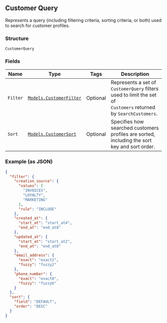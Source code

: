 ## Customer Query

Represents a query (including filtering criteria, sorting criteria, or both) used to search
for customer profiles.

### Structure

`CustomerQuery`

### Fields

| Name | Type | Tags | Description |
|  --- | --- | --- | --- |
| `Filter` | [`Models.CustomerFilter`](/doc/models/customer-filter.md) | Optional | Represents a set of `CustomerQuery` filters used to limit the set of<br>`Customers` returned by `SearchCustomers`. |
| `Sort` | [`Models.CustomerSort`](/doc/models/customer-sort.md) | Optional | Specifies how searched customers profiles are sorted, including the sort key and sort order. |

### Example (as JSON)

```json
{
  "filter": {
    "creation_source": {
      "values": [
        "INVOICES",
        "LOYALTY",
        "MARKETING"
      ],
      "rule": "INCLUDE"
    },
    "created_at": {
      "start_at": "start_at4",
      "end_at": "end_at8"
    },
    "updated_at": {
      "start_at": "start_at2",
      "end_at": "end_at0"
    },
    "email_address": {
      "exact": "exact2",
      "fuzzy": "fuzzy2"
    },
    "phone_number": {
      "exact": "exact8",
      "fuzzy": "fuzzy6"
    }
  },
  "sort": {
    "field": "DEFAULT",
    "order": "DESC"
  }
}
```

